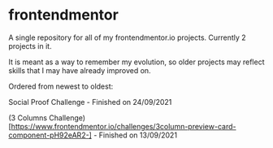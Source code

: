 # frontendmentor
A single repository for all of my frontendmentor.io projects. Currently 2 projects in it.

It is meant as a way to remember my evolution, so older projects may reflect skills that I may have already improved on.


Ordered from newest to oldest:

Social Proof Challenge - Finished on 24/09/2021

(3 Columns Challenge)[https://www.frontendmentor.io/challenges/3column-preview-card-component-pH92eAR2-] - Finished on 13/09/2021


